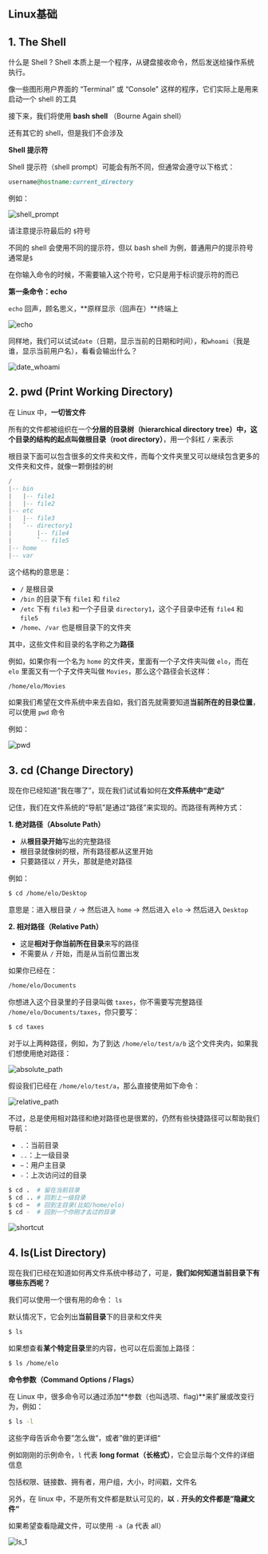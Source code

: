 ## Linux基础

## 1. The Shell

什么是 Shell ? Shell 本质上是一个程序，从键盘接收命令，然后发送给操作系统执行。

像一些图形用户界面的 “Terminal” 或 “Console" 这样的程序，它们实际上是用来启动一个 shell 的工具

接下来，我们将使用 **bash shell** （Bourne Again shell）

还有其它的 shell，但是我们不会涉及

**Shell 提示符**

Shell 提示符（shell prompt）可能会有所不同，但通常会遵守以下格式：

```ruby
username@hostname:current_directory
```

例如：

![shell_prompt](..\pic\pic_1\shell_prompt.png)

请注意提示符最后的 `$`符号

不同的 shell 会使用不同的提示符，但以 bash shell 为例，普通用户的提示符号通常是`$`

在你输入命令的时候，不需要输入这个符号，它只是用于标识提示符的而已

**第一条命令：echo**

`echo`  回声，顾名思义，**原样显示（回声在）**终端上

![echo](..\pic\pic_1\echo.png)

同样地，我们可以试试`date`（日期，显示当前的日期和时间），和`whoami`（我是谁，显示当前用户名），看看会输出什么？

![date_whoami](..\pic\pic_1\date_whoami.png)

## 2. pwd (Print Working Directory)

 在 Linux 中，**一切皆文件**

所有的文件都被组织在一个**分层的目录树（hierarchical directory tree）中，这个目录的结构的起点叫做根目录（root directory）**，用一个斜杠 `/` 来表示

根目录下面可以包含很多的文件夹和文件，而每个文件夹里又可以继续包含更多的文件夹和文件，就像一颗倒挂的树

```lua
/
|-- bin
|   |-- file1
|   |-- file2
|-- etc
|   |-- file3
|   `-- directory1
|       |-- file4
|       `-- file5
|-- home
|-- var

```

这个结构的意思是：

- `/` 是根目录
- `/bin` 的目录下有 `file1` 和 `file2`
-  `/etc` 下有 `file3` 和一个子目录 `directory1`，这个子目录中还有 `file4` 和 `file5`
- `/home`、`/var` 也是根目录下的文件夹

其中，这些文件和目录的名字称之为**路径**

例如，如果你有一个名为 `home` 的文件夹，里面有一个子文件夹叫做 `elo`，而在 `elo` 里面又有一个子文件夹叫做 `Movies`，那么这个路径会长这样：

```bash
/home/elo/Movies
```

如果我们希望在文件系统中来去自如，我们首先就需要知道**当前所在的目录位置**，可以使用 `pwd` 命令

例如：

![pwd](..\pic_1\pwd.png)

## 3. cd (Change Directory)

现在你已经知道“我在哪了”，现在我们试试看如何在**文件系统中“走动”**

记住，我们在文件系统的“导航”是通过“路径”来实现的。而路径有两种方式：

**1. 绝对路径（Absolute Path）**

- 从**根目录开始**写出的完整路径
- 根目录就像树的根，所有路径都从这里开始
- 只要路径以 `/` 开头，那就是绝对路径

例如：

```bash
$ cd /home/elo/Desktop
```

意思是：进入根目录 `/` → 然后进入 `home` → 然后进入 `elo` → 然后进入 `Desktop`



**2. 相对路径（Relative Path）**

- 这是**相对于你当前所在目录**来写的路径
- 不需要从 `/` 开始，而是从当前位置出发

如果你已经在：

```bash
/home/elo/Documents
```

你想进入这个目录里的子目录叫做 `taxes`，你不需要写完整路径 `/home/elo/Documents/taxes`，你只要写：

```bash
$ cd taxes
```



对于以上两种路径，例如，为了到达 `/home/elo/test/a/b` 这个文件夹内，如果我们想使用绝对路径：

![absolute_path](..\pic\pic_1\absolute_path.png)

假设我们已经在 `/home/elo/test/a`，那么直接使用如下命令：

![relative_path](..\pic\pic_1\relative_path.png)



不过，总是使用相对路径和绝对路径也是很累的，仍然有些快捷路径可以帮助我们导航：

-  `.`：当前目录
-  `..`：上一级目录
-  `~`：用户主目录
-  `-`：上次访问过的目录

```bash
$ cd .  # 留在当前目录
$ cd ..	# 回到上一级目录
$ cd ~  # 回到主目录(比如/home/elo)
$ cd -  # 回到一个你刚才去过的目录
```

![shortcut](..\pic\pic_1\shortcut.png)

## 4. ls(List Directory)

现在我们已经在知道如何再文件系统中移动了，可是，**我们如何知道当前目录下有哪些东西呢？**

我们可以使用一个很有用的命令： `ls` 

默认情况下，它会列出**当前目录**下的目录和文件夹

```bash
$ ls
```

如果想查看**某个特定目录**里的内容，也可以在后面加上路径：

```bash
$ ls /home/elo
```

**命令参数（Command Options / Flags）**

在 Linux 中，很多命令可以通过添加**参数（也叫选项、flag)**来扩展或改变行为，例如：

```bash
$ ls -l
```

这些字母告诉命令要”怎么做“，或者”做的更详细“

例如刚刚的示例命令，`l` 代表  **long format（长格式）**，它会显示每个文件的详细信息

包括权限、链接数、拥有者，用户组，大小，时间戳，文件名

另外，在 linux 中，不是所有文件都是默认可见的，**以 `.` 开头的文件都是”隐藏文件“**

如果希望查看隐藏文件，可以使用 `-a`（a 代表 all）

![ls_1](..\pic\pic_1\ls.png)